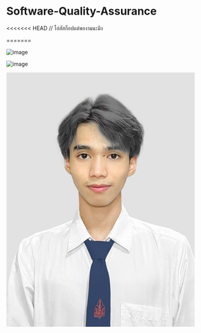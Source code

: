 # Software-Quality-Assurance
<<<<<<< HEAD
// ไอ่สัสก็อปแต่พองามนะมึง

=======

![image](https://imgur.com/jszBIl6.jpg)

![image](https://imgur.com/VNn3YK4.jpg)

![image](https://github.com/Puriwt/Software-Quality-Assurance/blob/main/media/studentphoto.jpeg)
